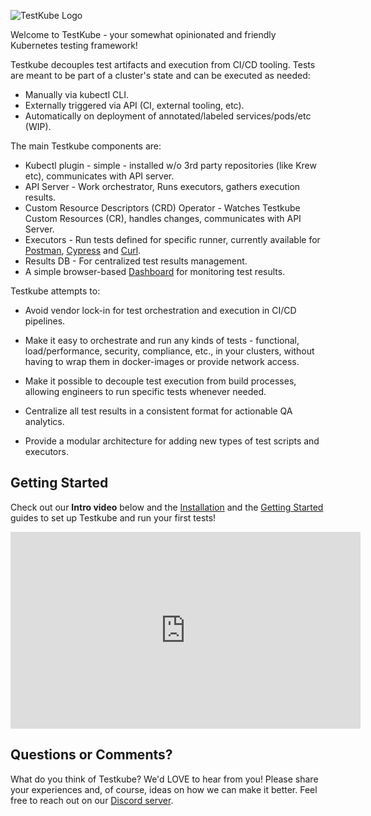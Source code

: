 ![TestKube Logo](https://raw.githubusercontent.com/kubeshop/testkube/main/assets/logo-dark-text-full.png)

Welcome to TestKube - your somewhat opinionated and friendly Kubernetes testing framework!

Testkube decouples test artifacts and execution from CI/CD tooling. Tests are meant to be part of a cluster's state and can be executed as needed:

- Manually via kubectl CLI.
- Externally triggered via API (CI, external tooling, etc).
- Automatically on deployment of annotated/labeled services/pods/etc (WIP).

The main Testkube components are:

- Kubectl plugin - simple - installed w/o 3rd party repositories (like Krew etc), communicates with API server.
- API Server - Work orchestrator, Runs executors, gathers execution results.
- Custom Resource Descriptors (CRD) Operator - Watches Testkube Custom Resources (CR), handles changes, communicates with API Server.
- Executors - Run tests defined for specific runner, currently available for [Postman](executor-postman.md), [Cypress](executor-cypress.md) and [Curl](executor-curl.md).
- Results DB - For centralized test results management.
- A simple browser-based [Dashboard](dashboard.md) for monitoring test results.

Testkube attempts to:

- Avoid vendor lock-in for test orchestration and execution in CI/CD pipelines.
- Make it easy to orchestrate and run any kinds of tests - functional, load/performance, security, compliance, etc.,
  in your clusters, without having to wrap them in docker-images or provide network access.
- Make it possible to decouple test execution from build processes, allowing engineers to run specific tests whenever needed.
- Centralize all test results in a consistent format for actionable QA analytics.

- Provide a modular architecture for adding new types of test scripts and executors.

## **Getting Started**

Check out our **Intro video** below and the [Installation](installing.md) and the [Getting Started](getting-started.md) guides to set up Testkube and 
run your first tests!

<iframe width="560" height="315" src="https://www.youtube.com/embed/rWqlbVvd8Dc" title="YouTube video player" frameborder="0" allow="accelerometer; autoplay; clipboard-write; encrypted-media; gyroscope; picture-in-picture" allowfullscreen></iframe>

## **Questions or Comments?**

What do you think of Testkube? We'd LOVE to hear from you! Please share your experiences and, of course, ideas on how we can make it better. Feel free to reach out on our [Discord server](https://discord.gg/uNuhy6GDyn).
